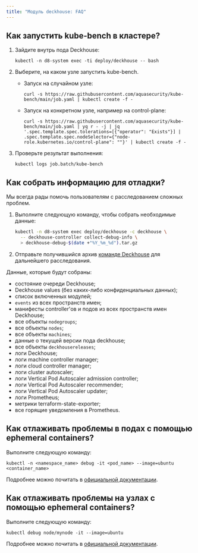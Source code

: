 ```yaml
---
title: "Модуль deckhouse: FAQ"
---
```


## Как запустить kube-bench в кластере?

1. Зайдите внутрь пода Deckhouse:

   ```shell
   kubectl -n d8-system exec -ti deploy/deckhouse -- bash
   ```

2. Выберите, на каком узле запустить kube-bench.

   * Запуск на случайном узле:

      ```shell
      curl -s https://raw.githubusercontent.com/aquasecurity/kube-bench/main/job.yaml | kubectl create -f -
      ```

   * Запуск на конкретном узле, например на control-plane:

      ```shell
      curl -s https://raw.githubusercontent.com/aquasecurity/kube-bench/main/job.yaml | yq r - -j | jq  '.spec.template.spec.tolerations=[{"operator": "Exists"}] | .spec.template.spec.nodeSelector={"node- role.kubernetes.io/control-plane": ""}' | kubectl create -f -
      ```

3. Проверьте результат выполнения:

   ```shell
   kubectl logs job.batch/kube-bench
   ```

## Как собрать информацию для отладки?

Мы всегда рады помочь пользователям с расследованием сложных проблем.

1. Выполните следующую команду, чтобы собрать необходимые данные:

   ```sh
   kubectl -n d8-system exec deploy/deckhouse -c deckhouse \
     -- deckhouse-controller collect-debug-info \
     > deckhouse-debug-$(date +"%Y_%m_%d").tar.gz
   ```

2. Отправьте получившийся архив [команде Deckhouse](https://github.com/deckhouse/deckhouse/issues/new/choose) для дальнейшего расследования.

Данные, которые будут собраны:
* состояние очереди Deckhouse;
* Deckhouse values (без каких-либо конфиденциальных данных);
* список включенных модулей;
* `events` из всех пространств имен;
* манифесты controller'ов и подов из всех пространств имен Deckhouse;
* все объекты `nodegroups`;
* все объекты `nodes`;
* все объекты `machines`;
* данные о текущей версии пода deckhouse;
* все объекты `deckhousereleases`;
* логи Deckhouse;
* логи machine controller manager;
* логи cloud controller manager;
* логи cluster autoscaler;
* логи Vertical Pod Autoscaler admission controller;
* логи Vertical Pod Autoscaler recommender;
* логи Vertical Pod Autoscaler updater;
* логи Prometheus;
* метрики terraform-state-exporter;
* все горящие уведомления в Prometheus.

## Как отлаживать проблемы в подах с помощью ephemeral containers?

Выполните следующую команду:

```shell
kubectl -n <namespace_name> debug -it <pod_name> --image=ubuntu <container_name>
```

Подробнее можно почитать в [официальной документации](https://kubernetes.io/docs/tasks/debug/debug-application/debug-running-pod/#ephemeral-container).

## Как отлаживать проблемы на узлах с помощью ephemeral containers?

Выполните следующую команду:

```shell
kubectl debug node/mynode -it --image=ubuntu
```

Подробнее можно почитать в [официальной документации](https://kubernetes.io/docs/tasks/debug/debug-application/debug-running-pod/#node-shell-session).
